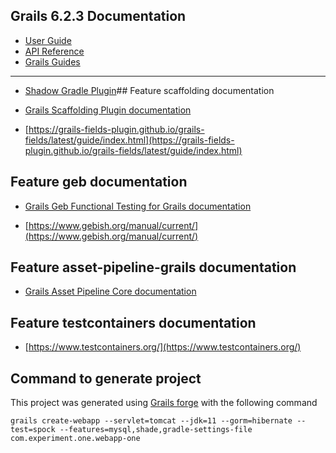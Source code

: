 ## Grails 6.2.3 Documentation

- [User Guide](https://docs.grails.org/6.2.3/guide/index.html)
- [API Reference](https://docs.grails.org/6.2.3/api/index.html)
- [Grails Guides](https://guides.grails.org/index.html)
---

- [Shadow Gradle Plugin](https://plugins.gradle.org/plugin/com.github.johnrengelman.shadow)## Feature scaffolding documentation

- [Grails Scaffolding Plugin documentation](https://grails.github.io/scaffolding/latest/groovydoc/)

- [https://grails-fields-plugin.github.io/grails-fields/latest/guide/index.html](https://grails-fields-plugin.github.io/grails-fields/latest/guide/index.html)

## Feature geb documentation

- [Grails Geb Functional Testing for Grails documentation](https://github.com/grails3-plugins/geb#readme)

- [https://www.gebish.org/manual/current/](https://www.gebish.org/manual/current/)

## Feature asset-pipeline-grails documentation

- [Grails Asset Pipeline Core documentation](https://www.asset-pipeline.com/manual/)

## Feature testcontainers documentation

- [https://www.testcontainers.org/](https://www.testcontainers.org/)

## Command to generate project

This project was generated using [Grails forge](https://start.grails.org/) with the following command

`grails create-webapp --servlet=tomcat --jdk=11 --gorm=hibernate --test=spock --features=mysql,shade,gradle-settings-file com.experiment.one.webapp-one`
